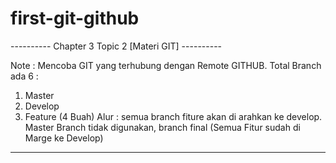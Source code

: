 # first-git-github

---------- Chapter 3 Topic 2 [Materi GIT] ----------

Note :
Mencoba GIT yang terhubung dengan Remote GITHUB.
Total Branch ada 6 :
1. Master
2. Develop
3. Feature (4 Buah)
Alur : semua branch fiture akan di arahkan ke develop.
Master Branch tidak digunakan, branch final (Semua Fitur sudah di Marge ke Develop)

-----------------------------------------------------------------------------
